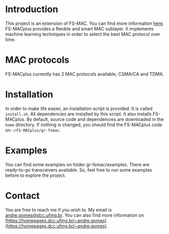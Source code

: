 
# Introduction
This project is an extension of FS-MAC. You can find more information [here](/home/gnuradio/FS-MACplus/gr-fsmac/examples/transceiver_coord.py). FS-MACplus provides a flexible and smart MAC sublayer. It implements machine learning techniques in order to select the best MAC protocol over time.

# MAC protocols
FS-MACplus currently has 2 MAC protocols available, CSMA/CA and TDMA.

# Installation
In order to make life easier, an installation script is provided. It is called `install.sh`. All dependencies are installed by this script. It also installs FS-MACplus. By default, source code and dependencies are downloaded in the `home` directory. If nothing is changed, you should find the FS-MACplus code on `~/FS-MACplus/gr-fsmac`.

# Examples
You can find some examples on folder gr-fsmac/examples. There are ready-to-go transceivers available. So, feel free to run some examples before to explore the project.

# Contact
You are free to reach me if you wish to. My email is andre.gomes@dcc.ufmg.br. You can also find more information on [https://homepages.dcc.ufmg.br/~andre.gomes](https://homepages.dcc.ufmg.br/~andre.gomes).